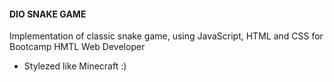 #### DIO SNAKE GAME
Implementation of classic snake game, using JavaScript, HTML and CSS for Bootcamp HMTL Web Developer

- Stylezed like Minecraft :)
